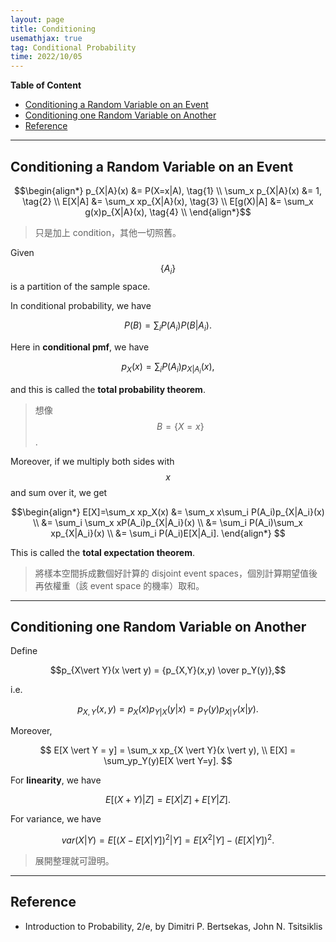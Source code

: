 ```yaml
---
layout: page
title: Conditioning
usemathjax: true
tag: Conditional Probability
time: 2022/10/05
---
```


**Table of Content**
- [Conditioning a Random Variable on an Event](#conditioning-a-random-variable-on-an-event)
- [Conditioning one Random Variable on Another](#conditioning-one-random-variable-on-another)
- [Reference](#reference)

---

## Conditioning a Random Variable on an Event 

$$\begin{align*}
p_{X|A}(x) &= P(X=x|A), \tag{1} \\
\sum_x p_{X|A}(x) &= 1, \tag{2} \\
E[X|A] &= \sum_x xp_{X|A}(x), \tag{3} \\
E[g(X)|A] &= \sum_x g(x)p_{X|A}(x), \tag{4} \\
\end{align*}$$

> 只是加上 condition，其他一切照舊。

Given $$\{A_i\}$$ is a partition of the sample space.

In conditional probability, we have

$$P(B) = \sum_i P(A_i)P(B|A_i).$$

Here in **conditional pmf**, we have

$$p_X(x) = \sum_i P(A_i)p_{X|A_i}(x),$$

and this is called the **total probability theorem**.

> 想像 $$B = \{X=x\}$$.

Moreover, if we multiply both sides with $$x$$ and sum over it, we get

$$\begin{align*}
E[X]=\sum_x xp_X(x) &= \sum_x x\sum_i P(A_i)p_{X|A_i}(x) \\
&= \sum_i \sum_x xP(A_i)p_{X|A_i}(x) \\
&= \sum_i P(A_i)\sum_x xp_{X|A_i}(x) \\
&= \sum_i P(A_i)E[X|A_i].
\end{align*}
$$

This is called the **total expectation theorem**.

> 將樣本空間拆成數個好計算的 disjoint event spaces，個別計算期望值後再依權重（該 event space 的機率）取和。

---

## Conditioning one Random Variable on Another

Define

$$p_{X\vert Y}(x \vert y) = {p_{X,Y}(x,y) \over p_Y(y)},$$

i.e.

$$p_{X,Y}(x,y) = p_X(x)p_{Y \vert X}(y \vert x) = p_Y(y)p_{X \vert Y}(x \vert y).$$

Moreover,

$$
E[X \vert Y = y] = \sum_x xp_{X \vert Y}(x \vert y), \\
E[X] = \sum_yp_Y(y)E[X \vert Y=y].
$$

For **linearity**, we have

$$
E[(X+Y) \vert Z] = E[X \vert Z] + E[Y \vert Z].
$$

For variance, we have

$$
var(X \vert Y) = E[(X-E[X \vert Y])^2 \vert Y] = E[X^2 \vert Y] - (E[X \vert Y])^2.
$$

> 展開整理就可證明。

---

## Reference
- Introduction to Probability, 2/e, by Dimitri P. Bertsekas, John N. Tsitsiklis